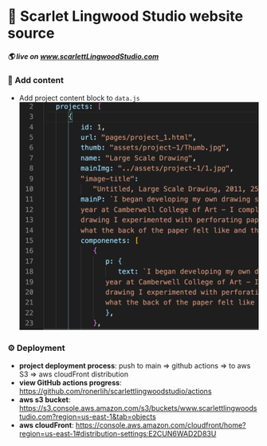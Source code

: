 
# 📓 Scarlet Lingwood Studio website source

##### 🌎 live on [ www.scarlettLingwoodStudio.com ](www.scarlettLingwoodStudio.com)

### 🎨 Add content
   - Add project content block to `data.js`
![data.js](assets/add_content.png) 

### ⚙️ Deployment
- **project deployment process**: push to main => github actions => to aws S3 => aws cloudFront distribution
- **view GitHub actions progress**: https://github.com/ronerlih/scarlettlingwoodstudio/actions
-  **aws s3 bucket**: https://s3.console.aws.amazon.com/s3/buckets/www.scarlettlingwoodstudio.com?region=us-east-1&tab=objects
-  **aws cloudFront**: https://console.aws.amazon.com/cloudfront/home?region=us-east-1#distribution-settings:E2CUN6WAD2D83U

